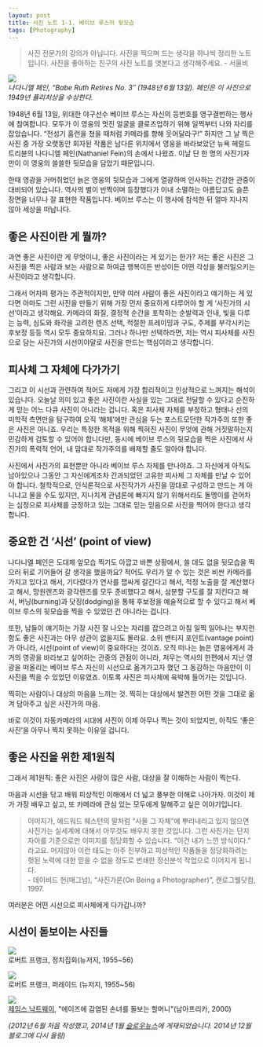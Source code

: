 ```yaml
---
layout: post
title: 사진 노트 1-1. 베이브 루스의 뒷모습
tags: [Photography] 
---
```


> 사진 전문가의 강의가 아닙니다. 사진을 찍으며 드는 생각을 하나씩 정리한 노트입니다. 사진을 좋아하는 친구의 사진 노트를 엿본다고 생각해주세요. - 서울비

![](https://farm8.staticflickr.com/7569/15778116048_b915fe9ce0.jpg)   
*나다니엘 페인, “Babe Ruth Retires No. 3″ (1948년 6월 13일). 페인은 이 사진으로 1949년 퓰리처상을 수상한다.*


<div id="toc"><p class="toc_title"></p></div>


1948년 6월 13일, 위대한 야구선수 베이브 루스는 자신의 등번호를 영구결번하는 행사에 참여합니다. 모두가 이 영웅의 멋진 얼굴을 클로즈업하기 위해 일찍부터 나와 자리를 잡았습니다. “전성기 홈런을 쳤을 때처럼 카메라를 향해 웃어달라구!” 하지만 그 날 찍은 사진 중 가장 오랫동안 회자된 작품은 남다른 위치에서 영웅을 바라보았던 뉴욕 헤럴드 트리뷴의 나다니엘 페인(Nathaniel Fein)의 손에서 나왔죠. 이날 단 한 명의 사진기자만이 이 영웅의 쓸쓸한 뒷모습을 담았기 때문입니다.

한때 영광을 거머쥐었던 늙은 영웅의 뒷모습과 그에게 열광하며 인사하는 건강한 관중이 대비되어 있습니다. 역사의 별이 반짝이며 등장했다가 이내 소멸하는 아름답고도 슬픈 장면을 너무나 잘 표현한 작품입니다. 베이브 루스는 이 행사에 참석한 뒤 얼마 지나지 않아 세상을 떠납니다.

## 좋은 사진이란 게 뭘까?

과연 좋은 사진이란 게 무엇이냐, 좋은 사진이라는 게 있기는 한가? 저는 좋은 사진은 그 사진을 찍은 사람과 보는 사람으로 하여금 행복이든 반성이든 어떤 각성을 불러일으키는 사진이라고 생각합니다.

그래서 어차피 평가는 주관적이지만, 만약 여러 사람이 좋은 사진이라고 얘기하는 게 있다면 아마도 그런 사진을 만들기 위해 가장 먼저 중요하게 다루어야 할 게 ‘사진가의 시선’이라고 생각해요. 카메라의 화질, 결정적 순간을 포착하는 순발력과 인내, 빛을 다루는 능력, 심도와 화각을 고려한 렌즈 선택, 적절한 프레이밍과 구도, 주제를 부각시키는 후보정 등등 역시 모두 중요하지요. 그러나 하나만 선택하라면, 저는 역시 피사체를 사진으로 담는 사진가의 시선이야말로 사진을 만드는 핵심이라고 생각합니다.

## 피사체 그 자체에 다가가기

그리고 이 시선과 관련하여 적어도 저에게 가장 합리적이고 인상적으로 느껴지는 해석이 있습니다. 오늘날 의미 있고 좋은 사진이란 사실을 있는 그대로 전달할 수 있다고 순진하게 믿는 어느 다큐 사진이 아니라는 겁니다. 혹은 피사체 자체를 부정하고 형태나 선의 미학적 측면만을 탐구하여 오직 ‘해체’에만 관심을 두는 포스트모던한 작가주의 또한 좋은 사진은 아니죠. 우리는 특정한 목적을 위해 찍혀진 사진이 무엇에 관해 거짓말하는지 민감하게 검토할 수 있어야 합니다만, 동시에 베이브 루스의 뒷모습을 찍은 사진에서 사진가의 폭력적 언어, 내 맘대로 작가주의를 배제할 줄도 알아야 합니다.

사진에서 사진가의 표현뿐만 아니라 베이브 루스 자체를 만나야죠. 그 자신에게 아직도 남아있으나 그동안 그 자신에게조차 간과되었던 고유한 피사체 그 자체를 만날 수 있어야 합니다. 철학적으로, 인식론적으로 사진작가가 사진을 맘대로 구성하고 만드는 게 아니냐고 물을 수도 있지만, 지나치게 관념론에 빠지지 않기 위해서라도 돌멩이를 걷어차는 심정으로 피사체를 긍정하고 있는 그대로 믿는 믿음으로 사진을 찍어야 한다고 생각합니다.

## 중요한 건 ‘시선’ (point of view)

나다니엘 페인은 도대체 앞모습 찍기도 아깝고 바쁜 상황에서, 쓸 데도 없을 뒷모습을 찍으러 뒤로 기어들어 갈 생각을 했을까요? 적어도 우리가 알 수 있는 것은 비싼 카메라를 가지고 있다고 해서, 기다렸다가 연사를 잽싸게 갈긴다고 해서, 적정 노출을 잘 계산했다고 해서, 망원렌즈와 광각렌즈를 모두 준비했다고 해서, 삼분할 구도를 잘 지킨다고 해서, 버닝(burning)과 닷징(dodging)을 통해 후보정을 예술적으로 할 수 있다고 해서 베이브 루스의 뒷모습을 찍을 수 있었던 건 아니라는 겁니다.

또한, 남들이 얘기하는 가장 사진 잘 나오는 자리를 잡으려고 아침 일찍 일어나는 부지런함도 좋은 사진과는 아무 상관이 없을지도 몰라요. 소위 밴티지 포인트(vantage point)가 아니라, 시선(point of view)이 중요하다는 것이죠. 오직 떠나는 늙은 영웅에게서 과거의 영광을 바라보고 싶어하는 관중의 관점이 아니라, 저무는 역사의 한편에서 지난 영광을 떠올리는 베이브 루스 자신의 시선으로 옮겨가고자 했던 그 동감하는 마음만이 이 사진을 찍을 수 있었던 이유였죠. 이토록 사진은 피사체에 육박해 들어가는 것입니다.

찍히는 사람이나 대상의 마음을 느끼는 것. 찍히는 대상에서 발견한 어떤 것을 그대로 옮겨 담아주고 싶은 사진가의 마음.

바로 이것이 자동카메라의 시대에 사진이 이제 아무나 찍는 것이 되었지만, 아직도 ‘좋은 사진’을 아무나 찍지 못하는 이유일 겁니다.

## 좋은 사진을 위한 제1원칙

그래서 제1원칙: 좋은 사진은 사랑이 많은 사람, 대상을 잘 이해하는 사람이 찍는다.

마음과 시선을 닦고 배워 피상적인 이해에서 더 넓고 풍부한 이해로 나아가자. 이것이 제가 가장 배우고 싶고, 또 카메라에 관심 있는 모두에게 말해주고 싶은 이야기입니다.

> 이미지가, 에드워드 웨스턴의 말처럼 “사물 그 자체”에 뿌리내리고 있지 않으면 사진가는 실세계에 대해서 아무것도 배우지 못한 것입니다. 그런 사진가는 단지 자아를 기준으로만 이미지를 정당화할 수 있습니다. “이건 내가 느낀 방식이다.” 라고요. 머지않아 이런 태도는 아주 진부하고 피상적인 작품들을 정당화하려는 헛된 노력에 대한 믿을 수 없을 정도로 번쇄한 정신분석 작업으로 이어지게 됩니다.   
> \- 데이비드 헌(매그넘), “사진가론(On Being a Photographer)”, 캔로그웰닷컴, 1997.

여러분은 어떤 시선으로 피사체에게 다가갑니까?

## 시선이 돋보이는 사진들

![](https://farm8.staticflickr.com/7550/15779803377_a07fc921ea.jpg)    
로버트 프랭크, 정치집회(뉴저지, 1955~56)

![](https://farm9.staticflickr.com/8597/15778235250_62cda7595d_z.jpg)   
로버트 프랭크, 퍼레이드 (뉴저지, 1955~56)

![](https://farm9.staticflickr.com/8596/15779509609_640528c95a_z.jpg)   
[제임스 낙트웨이](http://www.jamesnachtwey.com/), "에이즈에 감염된 손녀를 돌보는 할머니"(남아프리카, 2000)  


*(2012년 6월 처음 작성했고, 2014년 1월 [슬로우뉴스](http://slownews.kr/17997)에 게재되었습니다. 2014년 12월 블로그에 다시 올림)*
